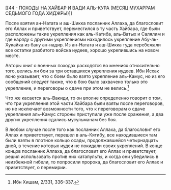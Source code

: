 [[44 - ПОХОДЫ НА ХАЙБАР И ВАДИ АЛЬ-КУРА (МЕСЯЦ МУХАРРАМ СЕДЬМОГО ГОДА ХИДЖРЫ)]]

После взятия ан-Натата и аш-Шикка посланник Аллаха, да благословит его Аллах и приветствует, переместился в ту часть Хайбара, где были расположены такие укрепления как аль-Катиба, аль-Ватых и Салялим и где наряду с другими укреплениями находилось укрепление Абу-ль-Хукайка из бану ан-надир. Из ан-Натата и аш-Шикка туда перебежали все остатки разбитого войска иудеев, хорошо укрепившись на новом месте.

Авторы книг о военных походах расходятся во мнениях относительно того, велись ли бои за три оставшихся укрепления иудеев. Ибн Исхак ясно указывает, что с боем было взято укрепление аль-Камус, но из его сообщений следует также, что в бою было захвачено только это укрепление, и переговоры о сдаче при этом не велись.[^1]

Что же касается аль-Вакиди, то он вполне определенно говорит о том, что три укрепления этой части Хайбара были взяты после переговоров, но не исключает возможности того, что к переговорам о сдаче укрепления аль-Камус стороны приступили уже после сражения, а два других укрепления сдались мусульманам без боя.

В любом случае после того как посланник Аллаха, да благословит его Аллах и приветствует, перешел в аль-Кятибу, все находившиеся там были взяты в плотное кольцо осады, продолжавшейся четырнадцать дней, в течение которых иудеи не покидали своих укреплений. В конце концов посланник Аллаха, да благословит его Аллах и приветствует, решил использовать против них катапульты, и когда они убедились в неизбежной гибели, то попросили пророка, да благословит его Аллах и приветствует, о перемирии.

[^1]: Ибн Хишам, 2/331, 336–337.

